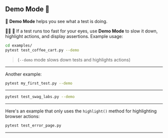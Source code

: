 <!-- PythonSelenium Docs -->

## Demo Mode 🎦

<p align="left">🔵 <b>Demo Mode</b> helps you see what a test is doing.</p>

<p align="left">🏇💨 👀 If a test runs too fast for your eyes, use <b>Demo Mode</b> to slow it down, highlight actions, and display assertions. Example usage:</p>

```bash
cd examples/
pytest test_coffee_cart.py --demo
```

> <p>(<code>--demo</code> mode slows down tests and highlights actions)</p>

--------

Another example:

```bash
pytest my_first_test.py --demo
```

--------

```bash
pytest test_swag_labs.py --demo
```

--------

<p>Here's an example that only uses the <code>highlight()</code> method for highlighting browser actions:</p>

```bash
pytest test_error_page.py
```

--------
